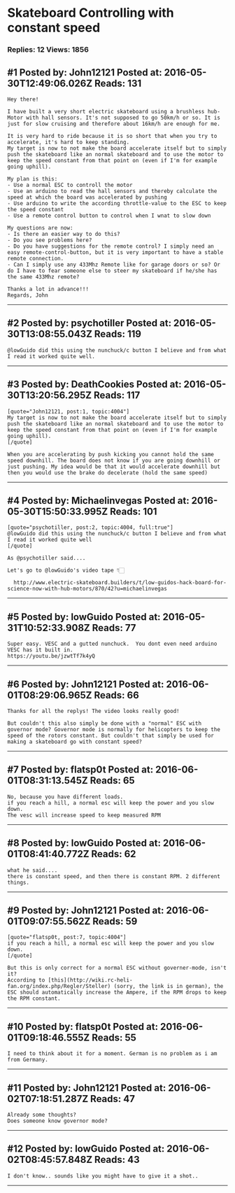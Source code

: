 # Skateboard Controlling with constant speed

### Replies: 12 Views: 1856

## \#1 Posted by: John12121 Posted at: 2016-05-30T12:49:06.026Z Reads: 131

```
Hey there! 

I have built a very short electric skateboard using a brushless hub-Motor with hall sensors. It's not supposed to go 50km/h or so. It is just for slow cruising and therefore about 16km/h are enough for me. 

It is very hard to ride because it is so short that when you try to accelerate, it's hard to keep standing. 
My target is now to not make the board accelerate itself but to simply push the skateboard like an normal skateboard and to use the motor to keep the speed constant from that point on (even if I'm for example going uphill). 

My plan is this:
- Use a normal ESC to controll the motor
- Use an arduino to read the hall sensors and thereby calculate the speed at which the board was accelerated by pushing
- Use arduino to write the according throttle-value to the ESC to keep the speed constant
- Use a remote control button to control when I wnat to slow down

My questions are now:
- Is there an easier way to do this?
- Do you see problems here? 
- Do you have suggestions for the remote control? I simply need an easy remote-control-button, but it is very important to have a stable remote connection. 
- Can I simply use any 433Mhz Remote like for garage doors or so? Or do I have to fear someone else to steer my skateboard if he/she has the same 433Mhz remote?

Thanks a lot in advance!!!
Regards, John
```

---
## \#2 Posted by: psychotiller Posted at: 2016-05-30T13:08:55.043Z Reads: 119

```
@lowGuido did this using the nunchuck/c button I believe and from what I read it worked quite well.
```

---
## \#3 Posted by: DeathCookies Posted at: 2016-05-30T13:20:56.295Z Reads: 117

```
[quote="John12121, post:1, topic:4004"]
My target is now to not make the board accelerate itself but to simply push the skateboard like an normal skateboard and to use the motor to keep the speed constant from that point on (even if I'm for example going uphill).
[/quote]

When you are accelerating by push kicking you cannot hold the same speed downhill. The board does not know if you are going downhill or just pushing. My idea would be that it would accelerate downhill but then you would use the brake do decelerate (hold the same speed)
```

---
## \#4 Posted by: Michaelinvegas Posted at: 2016-05-30T15:50:33.995Z Reads: 101

```
[quote="psychotiller, post:2, topic:4004, full:true"]
@lowGuido did this using the nunchuck/c button I believe and from what I read it worked quite well
[/quote]

As @psychotiller said....

Let's go to @lowGuido's video tape 👇🏻

  http://www.electric-skateboard.builders/t/low-guidos-hack-board-for-science-now-with-hub-motors/870/42?u=michaelinvegas
```

---
## \#5 Posted by: lowGuido Posted at: 2016-05-31T10:52:33.908Z Reads: 77

```
Super easy. VESC and a gutted nunchuck.  You dont even need arduino VESC has it built in.
https://youtu.be/jzwtTf7k4yQ
```

---
## \#6 Posted by: John12121 Posted at: 2016-06-01T08:29:06.965Z Reads: 66

```
Thanks for all the replys! The video looks really good!

But couldn't this also simply be done with a "normal" ESC with governor mode? Governor mode is normally for helicopters to keep the speed of the rotors constant. But couldn't that simply be used for making a skateboard go with constant speed?
```

---
## \#7 Posted by: flatsp0t Posted at: 2016-06-01T08:31:13.545Z Reads: 65

```
No, because you have different loads.
if you reach a hill, a normal esc will keep the power and you slow down.
The vesc will increase speed to keep measured RPM
```

---
## \#8 Posted by: lowGuido Posted at: 2016-06-01T08:41:40.772Z Reads: 62

```
what he said.... 
there is constant speed, and then there is constant RPM. 2 different things.
```

---
## \#9 Posted by: John12121 Posted at: 2016-06-01T09:07:55.562Z Reads: 59

```
[quote="flatsp0t, post:7, topic:4004"]
if you reach a hill, a normal esc will keep the power and you slow down.
[/quote]

But this is only correct for a normal ESC without governer-mode, isn't it? 
According to [this](http://wiki.rc-heli-fan.org/index.php/Regler/Steller) (sorry, the link is in german), the  ESC should automatically increase the Ampere, if the RPM drops to keep the RPM constant.
```

---
## \#10 Posted by: flatsp0t Posted at: 2016-06-01T09:18:46.555Z Reads: 55

```
I need to think about it for a moment. German is no problem as i am from Germany.
```

---
## \#11 Posted by: John12121 Posted at: 2016-06-02T07:18:51.287Z Reads: 47

```
Already some thoughts? 
Does someone know governor mode?
```

---
## \#12 Posted by: lowGuido Posted at: 2016-06-02T08:45:57.848Z Reads: 43

```
I don't know.. sounds like you might have to give it a shot..
```

---
